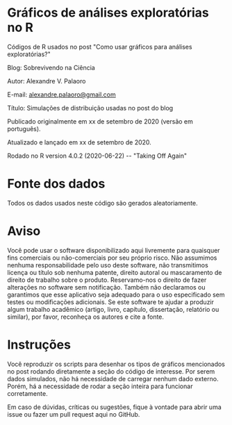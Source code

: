 # Gráficos de análises exploratórias no R

Códigos de R usados no post "Como usar gráficos para análises exploratórias?"

Blog: Sobrevivendo na Ciência

Autor: Alexandre V. Palaoro

E-mail: alexandre.palaoro@gmail.com

Título: Simulações de distribuição usadas no post do blog

Publicado originalmente em xx de setembro de 2020 (versão em português).

Atualizado e lançado em xx de setembro de 2020.

Rodado no R version 4.0.2 (2020-06-22) -- "Taking Off Again"

# Fonte dos dados

Todos os dados usados neste código são gerados aleatoriamente.

# Aviso
Você pode usar o software disponibilizado aqui livremente para quaisquer fins comerciais ou não-comerciais por seu próprio risco. Não assumimos nenhuma responsabilidade pelo uso deste software, não transmitimos licença ou título sob nenhuma patente, direito autoral ou mascaramento de direito de trabalho sobre o produto. Reservamo-nos o direito de fazer alterações no software sem notificação. Também não declaramos ou garantimos que esse aplicativo seja adequado para o uso especificado sem testes ou modificações adicionais. Se este software te ajudar a produzir algum trabalho acadêmico (artigo, livro, capítulo, dissertação, relatório ou similar), por favor, reconheça os autores e cite a fonte.

# Instruções
Você reproduzir os scripts para desenhar os tipos de gráficos mencionados no post rodando diretamente a seção do código de interesse. Por serem dados simulados, não há necessidade de carregar nenhum dado externo. Porém, há a necessidade de rodar a seção inteira para funcionar corretamente.

Em caso de dúvidas, críticas ou sugestões, fique à vontade para abrir uma issue ou fazer um pull request aqui no GitHub.
